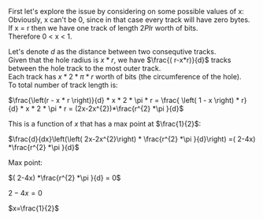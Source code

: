 
First let's explore the issue by considering on some possible values of x:<br>
Obviously, x can't be 0, since in that case every track will have zero bytes.<br>
If x = r then we have one track of length 2*PI*r worth of bits.<br>
Therefore 0 < x < 1.

Let's denote $d$ as the distance between two consequtive tracks.<br>
Given that the hole radius is $x*r$, we have $\frac{( r-x*r)}{d}$ tracks between the hole track to the most outer track.<br>
Each track has $x*2*\pi*r$ worth of bits (the circumference of the hole).<br>
To total number of track length is:<br>

$\frac{\left(r - x * r \right)}{d} * x * 2 * \pi * r = \frac{ \left( 1 - x \right) * r}{d} * x * 2 * \pi * r = (2x-2x^{2})*\frac{r^{2} *\pi }{d}$

This is a function of $x$ that has a max point at $\frac{1}{2}$:

$\frac{d}{dx}\left(\left( 2x-2x^{2}\right)  * \frac{r^{2} *\pi }{d}\right) =( 2-4x) *\frac{r^{2} *\pi }{d}$

Max point:

$( 2-4x) *\frac{r^{2} *\pi }{d} = 0$

$2-4x=0$

$x=\frac{1}{2}$
